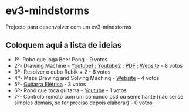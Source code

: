 # ev3-mindstorms

Projecto para desenvolver com um ev3-mindstorms

## Coloquem aqui a lista de ideias

* 1º- Robo que joga Beer Pong - 9 votos
* 2º- Drawing Machine - [Youtube1](https://www.youtube.com/watch?v=9pjpQoZoW6E) ; [Youtube2](https://www.youtube.com/watch?v=1Ihjh_F7jn0) ; [PDF](https://www.lego.com/en-us/mindstorms/build-a-robot/banner-print3r) ; [Website](http://www.ev3dev.org/projects/2015/05/06/EV3-Print3rbot/) - 8 votos
* 3º- Resolver o cubo Rubik + 2 - 6 votos
* 4º- Maze Drawing and Solving Maching - [Website](http://www.ev3dev.org/projects/2016/06/08/PATHFIND3R/) - 4 votos
* 5º- [Guitarra Elétrica](https://www.lego.com/en-us/mindstorms/build-a-robot/el3ctric-guitar) - 3 votos
* 6º- Robô que toca guitarra - [Youtube](https://www.youtube.com/watch?v=EN-7cMjmFv0&t=0s) - 1 votos
* 7º- Controlo remoto com um comando ps3 ou semelhante (não sei se simples demais, se for preciso depois elaborar) - 0 votos

